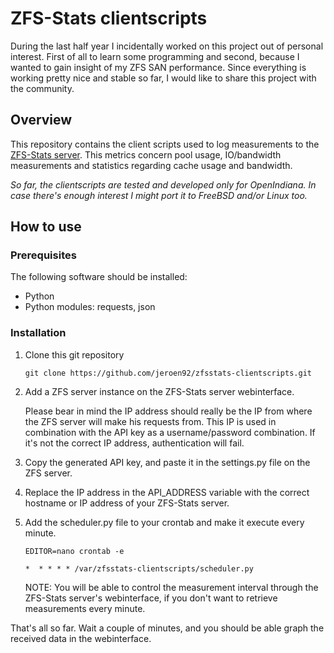 # ZFS-Stats clientscripts
During the last half year I incidentally worked on this project out of personal interest. First of all to learn some programming and second, because I wanted to gain insight of my ZFS SAN performance. Since everything is working pretty nice and stable so far, I would like to share this project with the community.

## Overview

This repository contains the client scripts used to log measurements to the [ZFS-Stats server](https://github.com/jeroen92/zfsstats-server). This metrics concern pool usage, IO/bandwidth measurements and statistics regarding cache usage and bandwidth.

*So far, the clientscripts are tested and developed only for OpenIndiana. In case there's enough interest I might port it to FreeBSD and/or Linux too.*

## How to use

### Prerequisites

The following software should be installed:

- Python
- Python modules: requests, json


### Installation

1. Clone this git repository

	`git clone https://github.com/jeroen92/zfsstats-clientscripts.git`
	
2. Add a ZFS server instance on the ZFS-Stats server webinterface.
	
	Please bear in mind the IP address should really be the IP from where the ZFS server will make his requests from. This IP is used in combination with the API key as a username/password combination. If it's not the correct IP address, authentication will fail.

3. Copy the generated API key, and paste it in the settings.py file on the ZFS server.

4. Replace the IP address in the API_ADDRESS variable with the correct hostname or IP address of your ZFS-Stats server.

5. Add the scheduler.py file to your crontab and make it execute every minute.
	
	`EDITOR=nano crontab -e`
	
	`*  * * * * /var/zfsstats-clientscripts/scheduler.py`
	
	NOTE: You will be able to control the measurement interval through the ZFS-Stats server's webinterface, if you don't want to retrieve measurements every minute.

That's all so far. Wait a couple of minutes, and you should be able graph the received data in the webinterface.
